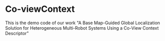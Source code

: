 # Co-viewContext
This is the demo code of our work "A Base Map-Guided Global Localization Solution for Heterogeneous Multi-Robot Systems Using a Co-View Context Descriptor"
